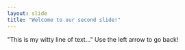 ```yaml
---
layout: slide 
title: "Welcome to our second slide!"
--- 
```

"This is my witty line of text..."
Use the left arrow to go back! 
